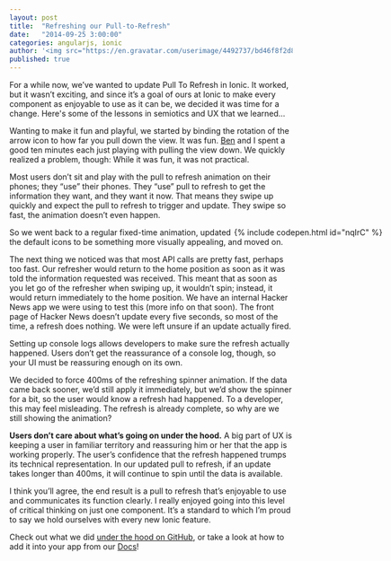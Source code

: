 ```yaml
---
layout: post
title:  "Refreshing our Pull-to-Refresh"
date:   "2014-09-25 3:00:00"
categories: angularjs, ionic
author: '<img src="https://en.gravatar.com/userimage/4492737/bd46f8f2d8d12133c4df6c0441bc7ef1.jpg" class="author-icon"><a href="http://twitter.com/perrygovier" target="_blank">@perrygovier</a>'
published: true
---
```


For a while now, we’ve wanted to update Pull To Refresh in Ionic. It worked, but it wasn’t exciting, and since it’s a goal of ours at Ionic to make every component as enjoyable to use as it can be, we decided it was time for a change. Here's some of the lessons in semiotics and UX that we learned...

<!-- more -->

Wanting to make it fun and playful, we started by binding the rotation of the arrow icon to how far you pull down the view. It was fun. [Ben](https://twitter.com/benjsperry) and I spent a good ten minutes each just playing with pulling the view down. We quickly realized a problem, though: While it was fun, it was not practical. 

Most users don’t sit and play with the pull to refresh animation on their phones; they “use” their phones. They “use” pull to refresh to get the information they want, and they want it now. That means they swipe up quickly and expect the pull to refresh to trigger and update. They swipe so fast, the animation doesn’t even happen.

<div style="float: right; margin-right: -160px">
  {% include codepen.html id="nqIrC" %}
</div>

So we went back to a regular fixed-time animation, updated the default icons to be something more visually appealing, and moved on. 

The next thing we noticed was that most API calls are pretty fast, perhaps too fast. Our refresher would return to the home position as soon as it was told the information requested was received. This meant that as soon as you let go of the refresher when swiping up, it wouldn’t spin; instead, it would return immediately to the home position. We have an internal Hacker News app we were using to test this (more info on that soon). The front page of Hacker News doesn’t update every five seconds, so most of the time, a refresh does nothing. We were left unsure if an update actually fired. 

Setting up console logs allows developers to make sure the refresh actually happened. Users don’t get the reassurance of a console log, though, so your UI must be reassuring enough on its own.

We decided to force 400ms of the refreshing spinner animation. If the data came back sooner, we’d still apply it immediately, but we’d show the spinner for a bit, so the user would know a refresh had happened. To a developer, this may feel misleading. The refresh is already complete, so why are we still showing the animation?

**Users don’t care about what’s going on under the hood.** A big part of UX is keeping a user in familiar territory and reassuring him or her that the app is working properly. The user’s confidence that the refresh happened trumps its technical representation. In our updated pull to refresh, if an update takes longer than 400ms, it will continue to spin until the data is available. 

I think you’ll agree, the end result is a pull to refresh that’s enjoyable to use and communicates its function clearly. I really enjoyed going into this level of critical thinking on just one component. It’s a standard to which I’m proud to say we hold ourselves with every new Ionic feature. 

Check out what we did [under the hood on GitHub](https://github.com/driftyco/ionic/commit/db27fb116cd3139b271cf9d20c462fb3746f25df), or take a look at how to add it into your app from our [Docs](http://ionicframework.com/docs/api/directive/ionRefresher/)!
